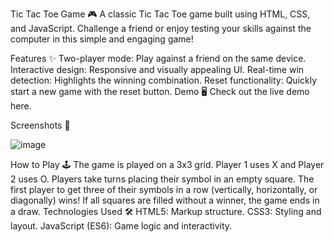 Tic Tac Toe Game 🎮
A classic Tic Tac Toe game built using HTML, CSS, and JavaScript. Challenge a friend or enjoy testing your skills against the computer in this simple and engaging game!

Features ✨
Two-player mode: Play against a friend on the same device.
Interactive design: Responsive and visually appealing UI.
Real-time win detection: Highlights the winning combination.
Reset functionality: Quickly start a new game with the reset button.
Demo 🖥️
Check out the live demo here.

Screenshots 📸

![image](https://github.com/user-attachments/assets/d8f24b6a-026a-4b79-8f4c-a147c909f412)


How to Play 🕹️
The game is played on a 3x3 grid.
Player 1 uses X and Player 2 uses O.
Players take turns placing their symbol in an empty square.
The first player to get three of their symbols in a row (vertically, horizontally, or diagonally) wins!
If all squares are filled without a winner, the game ends in a draw.
Technologies Used 🛠️
HTML5: Markup structure.
CSS3: Styling and layout.
JavaScript (ES6): Game logic and interactivity.
